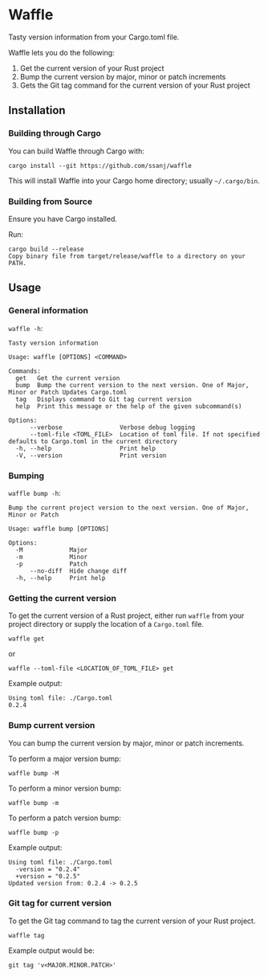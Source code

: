 # Waffle

Tasty version information from your Cargo.toml file.

Waffle lets you do the following:

1. Get the current version of your Rust project
1. Bump the current version by major, minor or patch increments
1. Gets the Git tag command for the current version of your Rust project

## Installation

### Building through Cargo

You can build Waffle through Cargo with:

```
cargo install --git https://github.com/ssanj/waffle
```

This will install Waffle into your Cargo home directory; usually `~/.cargo/bin`.

### Building from Source

Ensure you have Cargo installed.

Run:

```
cargo build --release
Copy binary file from target/release/waffle to a directory on your PATH.
```


## Usage

### General information

`waffle -h`:

```
Tasty version information

Usage: waffle [OPTIONS] <COMMAND>

Commands:
  get   Get the current version
  bump  Bump the current version to the next version. One of Major, Minor or Patch Updates Cargo.toml
  tag   Displays command to Git tag current version
  help  Print this message or the help of the given subcommand(s)

Options:
      --verbose                Verbose debug logging
      --toml-file <TOML_FILE>  Location of toml file. If not specified defaults to Cargo.toml in the current directory
  -h, --help                   Print help
  -V, --version                Print version
```

### Bumping

`waffle bump -h`:

```
Bump the current project version to the next version. One of Major, Minor or Patch

Usage: waffle bump [OPTIONS]

Options:
  -M             Major
  -m             Minor
  -p             Patch
      --no-diff  Hide change diff
  -h, --help     Print help
```

### Getting the current version

To get the current version of a Rust project, either run `waffle` from your project directory or supply the location of a `Cargo.toml` file.

```
waffle get
```

or

```
waffle --toml-file <LOCATION_OF_TOML_FILE> get
```

Example output:

```
Using toml file: ./Cargo.toml
0.2.4
```


### Bump current version

You can bump the current version by major, minor or patch increments.

To perform a major version bump:
```
waffle bump -M
```

To perform a minor version bump:
```
waffle bump -m
```

To perform a patch version bump:
```
waffle bump -p
```

Example output:

```
Using toml file: ./Cargo.toml
  -version = "0.2.4"
  +version = "0.2.5"
Updated version from: 0.2.4 -> 0.2.5
```

### Git tag for current version

To get the Git tag command to tag the current version of your Rust project.

```
waffle tag
```

Example output would be:

```
git tag 'v<MAJOR.MINOR.PATCH>'
```
